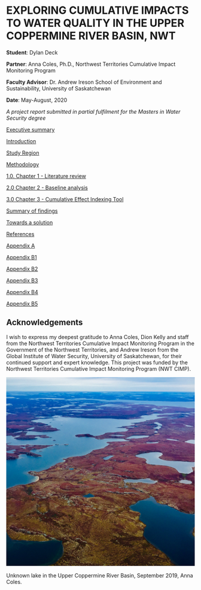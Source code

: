 ---
---

# EXPLORING CUMULATIVE IMPACTS TO WATER QUALITY IN THE UPPER COPPERMINE RIVER BASIN, NWT

**Student**: Dylan Deck

**Partner**: Anna Coles, Ph.D., Northwest Territories Cumulative Impact Monitoring Program

**Faculty Advisor**: Dr. Andrew Ireson School of Environment and Sustainability, University of Saskatchewan

**Date**: May-August, 2020

*A project report submitted in partial fulfilment for the Masters in Water Security degree*



[Executive summary](execsum.md)

[Introduction](intro.html)

[Study Region](site.html)

[Methodology](Methodology.html)

[1.0. Chapter 1 - Literature review](Chapter1.md) 

[2.0 Chapter 2 - Baseline analysis](Chapter2.html)

[3.0 Chapter 3 - Cumulative Effect Indexing Tool](Chapter3.html)

[Summary of findings](findings.html)

[Towards a solution](solution.html)

[References](references.html)

[Appendix A](appendixA.html)

[Appendix B1](appendixB1.html)

[Appendix B2](appendixB2.html)

[Appendix B3](appendixB3.html)

[Appendix B4](appendixB4.html)

[Appendix B5](appendixB5.html)

## Acknowledgements

I wish to express my deepest gratitude to Anna Coles, Dion Kelly and staff from the Northwest Territories Cumulative Impact Monitoring Program in the Government of the Northwest Territories, and Andrew Ireson from the Global Institute of Water Security, University of Saskatchewan, for their continued support and expert knowledge. This project was funded by the Northwest Territories Cumulative Impact Monitoring Program (NWT CIMP).

<img src="IMG_8632.jpg" alt="Coppermine">

Unknown lake in the Upper Coppermine River Basin, September 2019, Anna Coles.
